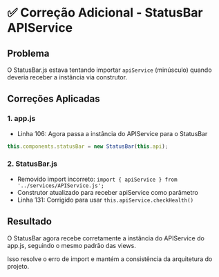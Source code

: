 # ✅ Correção Adicional - StatusBar APIService

## Problema
O StatusBar.js estava tentando importar `apiService` (minúsculo) quando deveria receber a instância via construtor.

## Correções Aplicadas

### 1. app.js
- Linha 106: Agora passa a instância do APIService para o StatusBar
```javascript
this.components.statusBar = new StatusBar(this.api);
```

### 2. StatusBar.js
- Removido import incorreto: `import { apiService } from '../services/APIService.js';`
- Construtor atualizado para receber apiService como parâmetro
- Linha 131: Corrigido para usar `this.apiService.checkHealth()`

## Resultado
O StatusBar agora recebe corretamente a instância do APIService do app.js, seguindo o mesmo padrão das views.

Isso resolve o erro de import e mantém a consistência da arquitetura do projeto.